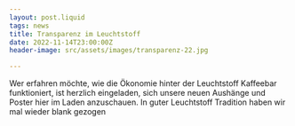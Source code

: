 ```yaml
---
layout: post.liquid
tags: news
title: Transparenz im Leuchtstoff
date: 2022-11-14T23:00:00Z
header-image: src/assets/images/transparenz-22.jpg

---
```

Wer erfahren möchte, wie die Ökonomie hinter der Leuchtstoff Kaffeebar funktioniert, ist herzlich eingeladen, sich unsere neuen Aushänge und Poster hier im Laden anzuschauen. In guter Leuchtstoff Tradition haben wir mal wieder blank gezogen